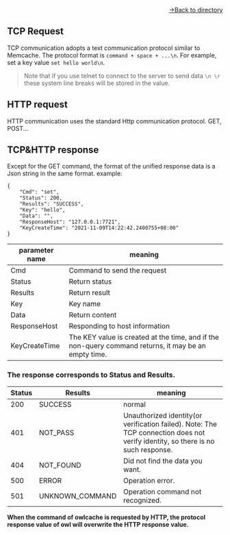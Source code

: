 [<p align="right">->Back to directory</p>](0.directory.md)

## TCP Request
TCP communication adopts a text communication protocol similar to Memcache. The protocol format is `command + space + ...\n`.
For example, set a key value `set hello world\n`.
> Note that if you use telnet to connect to the server to send data `\n \r` these system line breaks will be stored in the value.

## HTTP request
HTTP communication uses the standard Http communication protocol. GET, POST...

## TCP&HTTP response
Except for the GET command, the format of the unified response data is a Json string in the same format.
example:  
```shell
{
    "Cmd": "set",
    "Status": 200,
    "Results": "SUCCESS",
    "Key": "hello",
    "Data": "",
    "ResponseHost": "127.0.0.1:7721",
    "KeyCreateTime": "2021-11-09T14:22:42.2400755+08:00"
}  
```

|   parameter name |   meaning  |  
| --- | --- |
|   Cmd  |   Command to send the request  |
|   Status  |   Return status  |
|   Results  |  Return result   |
|   Key  |  Key name   |
|   Data  |   Return content  |
|   ResponseHost  |   Responding to host information  |
|   KeyCreateTime  |   The KEY value is created at the time, and if the non-query command returns, it may be an empty time.  |

### The response corresponds to Status and Results.  

|   Status  |   Results   |  meaning   |
| --- | --- | --- |
|  200    |  SUCCESS   |   normal  |
|  401    |  NOT_PASS   |   Unauthorized identity(or verification failed). Note: The TCP connection does not verify identity, so there is no such response.  |
|  404    |  NOT_FOUND   |   Did not find the data you want.   |
|  500    |  ERROR    |   Operation error.  |
|  501    |  UNKNOWN_COMMAND    |   Operation command not recognized.  |  

**When the <get> command of owlcache is requested by HTTP, the protocol response value of owl will overwrite the HTTP response value.**